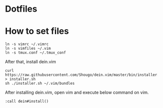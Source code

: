 # Dotfiles

# How to set files
```
ln -s vimrc ~/.vimrc
ln -s vimfiles ~/.vim
ln -s tmux.conf ~/.tmux_conf
```
After that, install dein.vim
```
curl https://raw.githubusercontent.com/Shougo/dein.vim/master/bin/installer.sh > installer.sh
sh ./installer.sh ~/.vim/bundles
```

After installing dein.vim, open vim and execute below command on vim.

```
:call dein#install()
```

